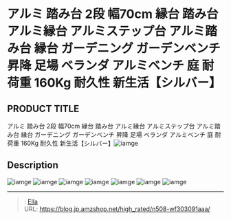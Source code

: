# アルミ 踏み台 2段 幅70cm 縁台 踏み台 アルミ縁台 アルミステップ台 アルミ踏み台 縁台 ガーデニング ガーデンベンチ 昇降 足場 ベランダ アルミベンチ 庭 耐荷重 160Kg 耐久性 新生活【シルバー】


## PRODUCT TITLE 

アルミ 踏み台 2段 幅70cm 縁台 踏み台 アルミ縁台 アルミステップ台 アルミ踏み台 縁台 ガーデニング ガーデンベンチ 昇降 足場 ベランダ アルミベンチ 庭 耐荷重 160Kg 耐久性 新生活【シルバー】![iamge](https://b2bfiles1.gigab2b.cn/image/wkseller/304/20230327_89c52bc6bed98be99410ea0813d8c054.png)

## Description











![iamge](https://b2bfiles1.gigab2b.cn/image/wkseller/304/20230327_dabbcd8ac1722f5854611063764cf862.png)
![iamge](https://b2bfiles1.gigab2b.cn/image/wkseller/304/20230327_13a7f33c489a4e725ba52edeacd86345.png)
![iamge](https://b2bfiles1.gigab2b.cn/image/wkseller/304/20230327_e01b1789a21e3f2f515c9fe2843f47da.png)
![iamge](https://b2bfiles1.gigab2b.cn/image/wkseller/304/20230327_94756d530368167d99c0f34e8fef4dc6.png)
![iamge](https://b2bfiles1.gigab2b.cn/image/wkseller/304/20230327_15bf0c2debeea298ee7f7aba33e60de1.jpg)
![iamge](https://b2bfiles1.gigab2b.cn/image/wkseller/304/20230413_6cbbc6124ed2ad6e5a6e002f1166d1ab.jpg)
![iamge](nan)


---

> : [Ella](https://blog.jp.amzshop.net/)  
> URL: https://blog.jp.amzshop.net/high_rated/n508-wf303091aaa/  

